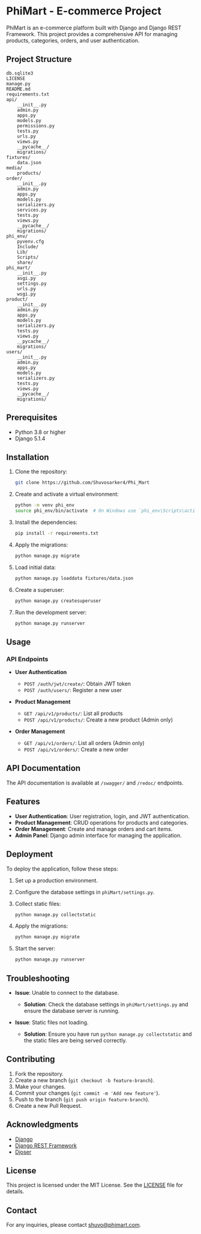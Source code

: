 # PhiMart - E-commerce Project

PhiMart is an e-commerce platform built with Django and Django REST Framework. This project provides a comprehensive API for managing products, categories, orders, and user authentication.

## Project Structure

```
db.sqlite3
LICENSE
manage.py
README.md
requirements.txt
api/
    __init__.py
    admin.py
    apps.py
    models.py
    permissions.py
    tests.py
    urls.py
    views.py
    __pycache__/
    migrations/
fixtures/
    data.json
media/
    products/
order/
    __init__.py
    admin.py
    apps.py
    models.py
    serializers.py
    services.py
    tests.py
    views.py
    __pycache__/
    migrations/
phi_env/
    pyvenv.cfg
    Include/
    Lib/
    Scripts/
    share/
phi_mart/
    __init__.py
    asgi.py
    settings.py
    urls.py
    wsgi.py
product/
    __init__.py
    admin.py
    apps.py
    models.py
    serializers.py
    tests.py
    views.py
    __pycache__/
    migrations/
users/
    __init__.py
    admin.py
    apps.py
    models.py
    serializers.py
    tests.py
    views.py
    __pycache__/
    migrations/
```

## Prerequisites

- Python 3.8 or higher
- Django 5.1.4

## Installation

1. Clone the repository:

   ```sh
   git clone https://github.com/Shuvosarker4/Phi_Mart
   ```

2. Create and activate a virtual environment:

   ```sh
   python -m venv phi_env
   source phi_env/bin/activate  # On Windows use `phi_env\Scripts\activate`
   ```

3. Install the dependencies:

   ```sh
   pip install -r requirements.txt
   ```

4. Apply the migrations:

   ```sh
   python manage.py migrate
   ```

5. Load initial data:

   ```sh
   python manage.py loaddata fixtures/data.json
   ```

6. Create a superuser:

   ```sh
   python manage.py createsuperuser
   ```

7. Run the development server:
   ```sh
   python manage.py runserver
   ```

## Usage

### API Endpoints

- **User Authentication**

  - `POST /auth/jwt/create/`: Obtain JWT token
  - `POST /auth/users/`: Register a new user

- **Product Management**

  - `GET /api/v1/products/`: List all products
  - `POST /api/v1/products/`: Create a new product (Admin only)

- **Order Management**
  - `GET /api/v1/orders/`: List all orders (Admin only)
  - `POST /api/v1/orders/`: Create a new order

## API Documentation

The API documentation is available at `/swagger/` and `/redoc/` endpoints.

## Features

- **User Authentication**: User registration, login, and JWT authentication.
- **Product Management**: CRUD operations for products and categories.
- **Order Management**: Create and manage orders and cart items.
- **Admin Panel**: Django admin interface for managing the application.

## Deployment

To deploy the application, follow these steps:

1. Set up a production environment.
2. Configure the database settings in `phiMart/settings.py`.
3. Collect static files:

   ```sh
   python manage.py collectstatic
   ```

4. Apply the migrations:

   ```sh
   python manage.py migrate
   ```

5. Start the server:

   ```sh
   python manage.py runserver
   ```

## Troubleshooting

- **Issue**: Unable to connect to the database.

  - **Solution**: Check the database settings in `phiMart/settings.py` and ensure the database server is running.

- **Issue**: Static files not loading.
  - **Solution**: Ensure you have run `python manage.py collectstatic` and the static files are being served correctly.

## Contributing

1. Fork the repository.
2. Create a new branch (`git checkout -b feature-branch`).
3. Make your changes.
4. Commit your changes (`git commit -m 'Add new feature'`).
5. Push to the branch (`git push origin feature-branch`).
6. Create a new Pull Request.

## Acknowledgments

- [Django](https://www.djangoproject.com/)
- [Django REST Framework](https://www.django-rest-framework.org/)
- [Djoser](https://djoser.readthedocs.io/)

## License

This project is licensed under the MIT License. See the [LICENSE](LICENSE) file for details.

## Contact

For any inquiries, please contact [shuvo@phimart.com](mailto:shuvo@phimart.com).
